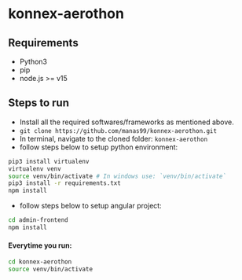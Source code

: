 # konnex-aerothon

## Requirements
- Python3
- pip
- node.js >= v15

## Steps to run
- Install all the required softwares/frameworks as mentioned above.
- `git clone https://github.com/manas99/konnex-aerothon.git`
- In terminal, navigate to the cloned folder: `konnex-aerothon`
- follow steps below to setup python environment:
```bash
pip3 install virtualenv
virtualenv venv
source venv/bin/activate # In windows use: `venv/bin/activate`
pip3 install -r requirements.txt
npm install
```
- follow steps below to setup angular project:
```bash
cd admin-frontend
npm install
```

#### Everytime you run:
```bash
cd konnex-aerothon
source venv/bin/activate
```
